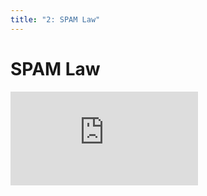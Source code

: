 ```yaml
---
title: "2: SPAM Law"
---
```


# SPAM Law

<div class='embed-container'><iframe src='https://player.vimeo.com/video/206225991' frameborder='0' webkitAllowFullScreen mozallowfullscreen allowFullScreen></iframe></div>